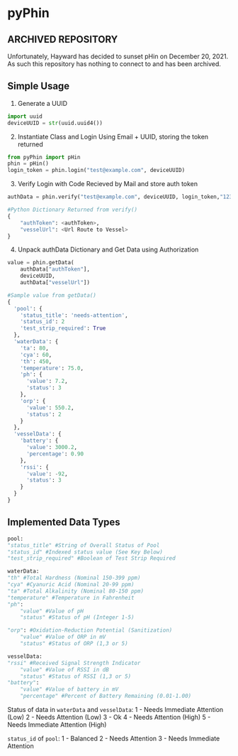 


# pyPhin

## ARCHIVED REPOSITORY

Unfortunately, Hayward has decided to sunset pHin on December 20, 2021. As such this repository has nothing to connect to and has been archived.

## Simple Usage
1. Generate a UUID
```python
import uuid
deviceUUID = str(uuid.uuid4())
```
2. Instantiate Class and Login Using Email + UUID, storing the token returned
```python
from pyPhin import pHin
phin = pHin()
login_token = phin.login("test@example.com", deviceUUID)
```
3. Verify Login with Code Recieved by Mail and store auth token
```python
authData = phin.verify("test@example.com", deviceUUID, login_token,"123456")
```

```python
#Python Dictionary Returned from verify()
{
	"authToken": <authToken>,
	"vesselUrl": <Url Route to Vessel>
}
```

4. Unpack authData Dictionary and Get Data using Authorization
```python
value = phin.getData(
	authData["authToken"],
	deviceUUID,
	authData["vesselUrl"])
```
```python
#Sample value from getData()
{
  'pool': {
    'status_title': 'needs-attention',
    'status_id': 2
    'test_strip_required': True
  },
  'waterData': {
    'ta': 80,
    'cya': 60,
    'th': 450,
    'temperature': 75.0,
    'ph': {
      'value': 7.2,
      'status': 3
    },
    'orp': {
      'value': 550.2,
      'status': 2
    }
  },
  'vesselData': {
    'battery': {
      'value': 3000.2,
      'percentage': 0.90
    },
    'rssi': {
      'value': -92,
      'status': 3
    }
  }
}
```


## Implemented Data Types

```python
pool:
"status_title" #String of Overall Status of Pool
"status_id" #Indexed status value (See Key Below)
"test_strip_required" #Boolean of Test Strip Required

waterData:
"th" #Total Hardness (Nominal 150-399 ppm)
"cya" #Cyanuric Acid (Nominal 20-99 ppm)
"ta" #Total Alkalinity (Nominal 80-150 ppm)
"temperature" #Temperature in Fahrenheit
"ph":
	"value" #Value of pH
	"status" #Status of pH (Integer 1-5)

"orp": #Oxidation-Reduction Potential (Sanitization)
	"value" #Value of ORP in mV
	"status" #Status of ORP (1,3 or 5)

vesselData:
"rssi" #Received Signal Strength Indicator
	"value" #Value of RSSI in dB
	"status" #Status of RSSI (1,3 or 5)
"battery":
	"value" #Value of battery in mV
	"percentage" #Percent of Battery Remaining (0.01-1.00)
```
Status of data in `waterData` and `vesselData`:
1 - Needs Immediate Attention (Low)
2 - Needs Attention (Low)
3 - Ok
4 - Needs Attention (High)
5 - Needs Immediate Attention (High)

`status_id` of `pool`:
1 - Balanced
2 - Needs Attention
3 - Needs Immediate Attention
